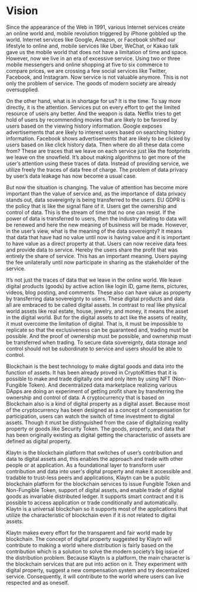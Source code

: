 # Vision

Since the appearance of the Web in 1991, various Internet services create an online world and, mobile revolution triggered by iPhone gobbled up the world. Internet services like Google, Amazon, or Facebook shifted our lifestyle to online and, mobile services like Uber, WeChat, or Kakao talk gave us the mobile world that does not have a limitation of time and space. However, now we live in an era of excessive service. Using two or three mobile messengers and online shopping at five to six commerce to compare prices, we are crossing a few social services like Twitter, Facebook, and Instagram. Now service is not valuable anymore. This is not only the problem of service. The goods of modern society are already oversupplied.

On the other hand, what is in shortage for us? It is the time. To say more directly, it is the attention. Services put on every effort to get the limited resource of users any better. And the weapon is data. Netflix tries to get hold of users by recommending movies that are likely to be favored by users based on the viewing history information. Google exposes advertisements that are likely to interest users based on searching history information. Facebook shows advertisements that are likely to be clicked by users based on like click history data. Then where do all these data come from? These are traces that we leave on each service just like the footprints we leave on the snowfield. It’s about making algorithms to get more of the user’s attention using these traces of data. Instead of providing service, we utilize freely the traces of data free of charge. The problem of data privacy by user’s data leakage has now become a usual case.

But now the situation is changing. The value of attention has become more important than the value of service and, as the importance of data privacy stands out, data sovereignty is being transferred to the users. EU GDPR is the policy that is like the signal flare of it. Users get the ownership and control of data. This is the stream of time that no one can resist. If the power of data is transferred to users, then the industry relating to data will be renewed and here the new meaning of business will be made. However, in the user’s view, what is the meaning of the data sovereignty? It means that data that have had no value until now is having value and it is important to have value as a direct property at that. Users can now receive data fees and provide data to service. Hereby the users share the profit that was entirely the share of service. This has an important meaning. Users paying the fee unilaterally until now participate in sharing as the stakeholder of the service.

It’s not just the traces of data that we leave in the online world. We leave digital products \(goods\) by active action like login ID, game items, pictures, videos, blog posting, and comments. These also can have value as property by transferring data sovereignty to users. These digital products and data all are embraced to be called digital assets. In contrast to real like physical world assets like real estate, house, jewelry, and money, it means the asset in the digital world. But for the digital assets to act like the assets of reality, it must overcome the limitation of digital. That is, it must be impossible to replicate so that the exclusiveness can be guaranteed and, trading must be possible. And the proof of ownership must be possible, and ownership must be transferred when trading. To secure data sovereignty, data storage and control should not be subordinate to service and users should be able to control.

Blockchain is the best technology to make digital goods and data into the function of assets. It has been already proved in CryptoKitties that it is possible to make and trade digitally one and only item by using NFT \(Non-Fungible Token\). And decentralized data marketplace realizing various DApps are doing an experiment of getting profit share by transferring the ownership and control of data. A cryptocurrency that is based on Blockchain also is a kind of digital property as a digital asset. Because most of the cryptocurrency has been designed as a concept of compensation for participation, users can watch the switch of time investment to digital assets. Though it must be distinguished from the case of digitalizing reality property or goods like Security Token. The goods, property, and data that has been originally existing as digital getting the characteristic of assets are defined as digital property.

Klaytn is the blockchain platform that switches of user’s contribution and data to digital assets and, this enables the approach and trade with other people or at application. As a foundational layer to transform user contribution and data into user's digital property and make it accessible and tradable to trust-less peers and applications, Klaytn can be a public blockchain platform for the blockchain services to issue Fungible Token and Non-Fungible Token, support of digital assets, and enable trade of digital goods as invariable distributed ledger. It supports smart contract and it is possible to access application or trade conditionally and automatically. Klaytn is a universal blockchain so it supports most of the applications that utilize the characteristic of blockchain even if it is not related to digital assets.

Klaytn makes every effort for the transparent and fair world made by blockchain. The concept of digital property suggested by Klaytn will contribute to making a world where distribution is fairly based on the contribution which is a solution to solve the modern society’s big issue of the distribution problem. Because Klaytn is a platform, the main character is the blockchain services that are put into action on it. They experiment with digital property, suggest a new compensation system and try decentralized service. Consequently, it will contribute to the world where users can live respected and as oneself.

